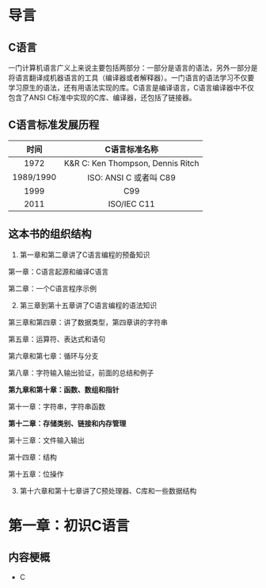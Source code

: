 <!--
 * @Author: peng.xie
 * @Email: helianthus547@gmail.com
 * @Date: 2021-08-20 23:04:39
 * @LastEditTime: 2021-08-21 15:27:15
 * @Description: learn **C Primer Plus** text
-->
# 导言

## C语言

一门计算机语言广义上来说主要包括两部分：一部分是语言的语法，另外一部分是将语言翻译成机器语言的工具（编译器或者解释器）。一门语言的语法学习不仅要学习原生的语法，还有用语法实现的库。C语言是编译语言，C语言编译器中不仅包含了ANSI C标准中实现的C库、编译器，还包括了链接器。

## C语言标准发展历程

|   时间    |           C语言标准名称           |
| :-------: | :-------------------------------: |
|   1972    | K&R C: Ken Thompson, Dennis Ritch |
| 1989/1990 |      ISO: ANSI C 或者叫 C89       |
|   1999    |                C99                |
|   2011    |            ISO/IEC C11            |

## 这本书的组织结构

1. 第一章和第二章讲了C语言编程的预备知识

第一章：C语言起源和编译C语言

第二章：一个C语言程序示例

2. 第三章到第十五章讲了C语言编程的语法知识

第三章和第四章：讲了数据类型，第四章讲的字符串

第五章：运算符、表达式和语句

第六章和第七章：循环与分支

第八章：字符输入输出验证，前面的总结和例子

**第九章和第十章：函数、数组和指针**

第十一章：字符串，字符串函数

**第十二章：存储类别、链接和内存管理**

第十三章：文件输入输出

第十四章：结构

第十五章：位操作

3. 第十六章和第十七章讲了C预处理器、C库和一些数据结构

# 第一章：初识C语言

## 内容梗概

- C

